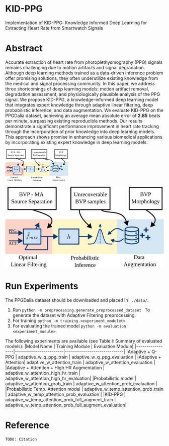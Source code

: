 # KID-PPG
Implementation of KID-PPG: Knowledge Informed Deep Learning for Extracting Heart Rate from Smartwatch Signals

# Abstract
Accurate extraction of heart rate from photoplethysmography (PPG) signals remains challenging due to motion artifacts and signal degradation. Although deep learning methods trained as a data-driven inference problem offer promising solutions, they often underutilize existing knowledge from the medical and signal processing community. In this paper, we address three shortcomings of deep learning models: motion artifact removal, degradation assessment, and physiologically plausible analysis of the PPG signal. We propose KID-PPG, a knowledge-informed deep learning model that integrates expert knowledge through adaptive linear filtering, deep probabilistic inference, and data augmentation. We evaluate KID-PPG on the PPGDalia dataset, achieving an average mean absolute error of **2.85** beats per minute, surpassing existing reproducible methods. Our results demonstrate a significant performance improvement in heart rate tracking through the incorporation of prior knowledge into deep learning models. This approach shows promise in enhancing various biomedical applications by incorporating existing expert knowledge in deep learning models.

<img src="./figures/kid_ppg_banner.svg" width="200">

![Knowledge-Informed deep-learning (DL) for heart-rate extraction (KID-PPG)](./figures/kid_ppg_banner.svg)

# Run Experiments

The PPGDalia dataset should be downloaded and placed in ``` ./data/```.

1. Run ```python -m preprocessing.generate_preprocessed_dataset ``` To generate the dataset with Adaptive Filtering preprocessing.
2. For training ```python -m training.<experiment_modulet>```.
3. For evaluating the trained model ```python -m evaluation.<experiment_module>```.

The following experiments are available (see Table I: Summary of evaluated models):
|Model Name | Training Module | Evaluation Module|
|-----------------|------------------------|-----------------------------|
|Adaptive + Q-PPG | adaptive_w_q_ppg_train | adaptive_w_q_ppg_evaluation |
|Adaptive + Attention| adaptive_w_attention_train | adaptive_w_attention_evaluation |
|Adaptive + Attention + High HR Augmentation | adaptive_w_attention_high_hr_train | adaptive_w_attention_high_hr_evaluation|
|Probabilistic model | adaptive_w_attention_prob_train | adaptive_w_attention_prob_evaluation |
|Probabilistic Temp. Attention model | adaptive_w_temp_attention_prob_train | adaptive_w_temp_attention_prob_evaluation |
|KID-PPG | adaptive_w_temp_attention_prob_full_augment_train | adaptive_w_temp_attention_prob_full_augment_evaluation|

# Reference

```
TODO: Citation
```
